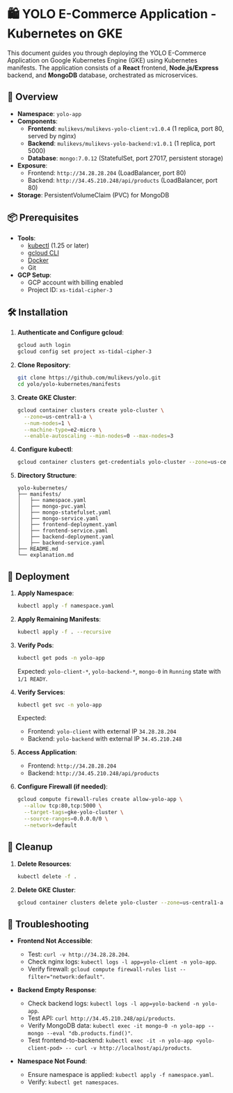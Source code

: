 # 🛍️ YOLO E-Commerce Application - Kubernetes on GKE

This document guides you through deploying the YOLO E-Commerce Application on Google Kubernetes Engine (GKE) using Kubernetes manifests. The application consists of a **React** frontend, **Node.js/Express** backend, and **MongoDB** database, orchestrated as microservices.

## 🚀 Overview

- **Namespace**: `yolo-app`
- **Components**:
  - **Frontend**: `mulikevs/mulikevs-yolo-client:v1.0.4` (1 replica, port 80, served by nginx)
  - **Backend**: `mulikevs/mulikevs-yolo-backend:v1.0.1` (1 replica, port 5000)
  - **Database**: `mongo:7.0.12` (StatefulSet, port 27017, persistent storage)
- **Exposure**:
  - Frontend: `http://34.28.28.204` (LoadBalancer, port 80)
  - Backend: `http://34.45.210.248/api/products` (LoadBalancer, port 80)
- **Storage**: PersistentVolumeClaim (PVC) for MongoDB

## 📦 Prerequisites

- **Tools**:
  - [kubectl](https://kubernetes.io/docs/tasks/tools/) (1.25 or later)
  - [gcloud CLI](https://cloud.google.com/sdk/docs/install)
  - [Docker](https://www.docker.com/)
  - Git
- **GCP Setup**:
  - GCP account with billing enabled
  - Project ID: `xs-tidal-cipher-3`

## 🛠️ Installation

1. **Authenticate and Configure gcloud**:
   ```bash
   gcloud auth login
   gcloud config set project xs-tidal-cipher-3
   ```

2. **Clone Repository**:
   ```bash
   git clone https://github.com/mulikevs/yolo.git
   cd yolo/yolo-kubernetes/manifests
   ```

3. **Create GKE Cluster**:
   ```bash
   gcloud container clusters create yolo-cluster \
     --zone=us-central1-a \
     --num-nodes=1 \
     --machine-type=e2-micro \
     --enable-autoscaling --min-nodes=0 --max-nodes=3
   ```

4. **Configure kubectl**:
   ```bash
   gcloud container clusters get-credentials yolo-cluster --zone=us-central1-a
   ```

5. **Directory Structure**:
   ```
   yolo-kubernetes/
   ├── manifests/
   │   ├── namespace.yaml
   │   ├── mongo-pvc.yaml
   │   ├── mongo-statefulset.yaml
   │   ├── mongo-service.yaml
   │   ├── frontend-deployment.yaml
   │   ├── frontend-service.yaml
   │   ├── backend-deployment.yaml
   │   ├── backend-service.yaml
   ├── README.md
   └── explanation.md
   ```

## 🚀 Deployment

1. **Apply Namespace**:
   ```bash
   kubectl apply -f namespace.yaml
   ```

2. **Apply Remaining Manifests**:
   ```bash
   kubectl apply -f . --recursive
   ```

3. **Verify Pods**:
   ```bash
   kubectl get pods -n yolo-app
   ```
   Expected: `yolo-client-*`, `yolo-backend-*`, `mongo-0` in `Running` state with `1/1 READY`.

4. **Verify Services**:
   ```bash
   kubectl get svc -n yolo-app
   ```
   Expected:
   - Frontend: `yolo-client` with external IP `34.28.28.204`
   - Backend: `yolo-backend` with external IP `34.45.210.248`

5. **Access Application**:
   - Frontend: `http://34.28.28.204`
   - Backend: `http://34.45.210.248/api/products`

6. **Configure Firewall (if needed)**:
   ```bash
   gcloud compute firewall-rules create allow-yolo-app \
     --allow tcp:80,tcp:5000 \
     --target-tags=gke-yolo-cluster \
     --source-ranges=0.0.0.0/0 \
     --network=default
   ```

## 🛑 Cleanup

1. **Delete Resources**:
   ```bash
   kubectl delete -f .
   ```

2. **Delete GKE Cluster**:
   ```bash
   gcloud container clusters delete yolo-cluster --zone=us-central1-a --quiet
   ```

## 🧼 Troubleshooting

- **Frontend Not Accessible**:
  - Test: `curl -v http://34.28.28.204`.
  - Check nginx logs: `kubectl logs -l app=yolo-client -n yolo-app`.
  - Verify firewall: `gcloud compute firewall-rules list --filter="network:default"`.

- **Backend Empty Response**:
  - Check backend logs: `kubectl logs -l app=yolo-backend -n yolo-app`.
  - Test API: `curl http://34.45.210.248/api/products`.
  - Verify MongoDB data: `kubectl exec -it mongo-0 -n yolo-app -- mongo --eval "db.products.find()"`.
  - Test frontend-to-backend: `kubectl exec -it -n yolo-app <yolo-client-pod> -- curl -v http://localhost/api/products`.

- **Namespace Not Found**:
  - Ensure namespace is applied: `kubectl apply -f namespace.yaml`.
  - Verify: `kubectl get namespaces`.